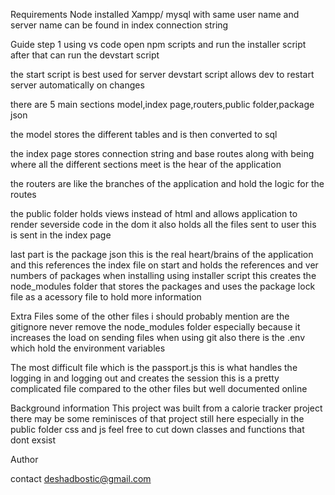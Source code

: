 
Requirements
Node installed
Xampp/ mysql with same user name and server name can be found in index connection string

Guide
step 1 using vs code open npm scripts and run the installer script after that can run the devstart script

the start script is best used for server devstart script allows dev to restart server automatically on changes

there are 5 main sections model,index page,routers,public folder,package json

the model stores the different tables and is then converted to sql

the index page stores connection string and base routes along with being where all the different sections meet is the hear of the application

the routers are like the branches of the application and hold the logic for the routes

the public folder holds views instead of html and allows application to render severside code in the dom it also holds all the files sent to user this is sent in the index page

last part is the package json this is the real heart/brains of the application and this references the index file on start and holds the references and ver numbers of packages when installing using installer script this creates the node_modules folder that stores the packages and uses the package lock file as a acessory file to hold more information

Extra Files
some of the other files i should probably mention are the gitignore never remove the node_modules folder especially because it increases the load on sending files when using git also there is the .env which hold the environment variables

The most difficult file which is the passport.js this is what handles the logging in and logging out and creates the session this is a pretty complicated file compared to the other files but well documented online

Background information
This project was built from a calorie tracker project there may be some reminisces of that project still here especially in the public folder css and js feel free to cut down classes and functions that dont exsist

Author 

contact deshadbostic@gmail.com